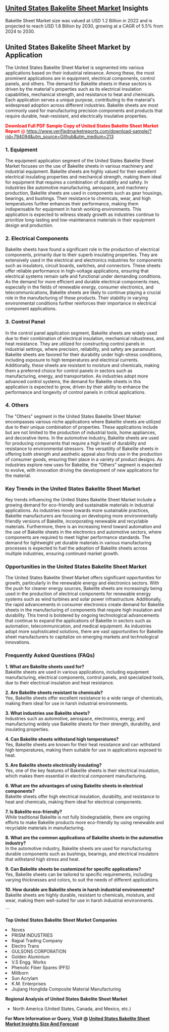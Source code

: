 <h2><a href="https://www.verifiedmarketreports.com/download-sample/?rid=794094&amp;utm_source=Github&amp;utm_medium=213" target="_blank">United States Bakelite Sheet Market</a> Insights</h2><p>Bakelite Sheet Market size was valued at USD 1.2 Billion in 2022 and is projected to reach USD 1.8 Billion by 2030, growing at a CAGR of 5.5% from 2024 to 2030.</p><p><h2>United States Bakelite Sheet Market by Application</h2><p>The United States Bakelite Sheet Market is segmented into various applications based on their industrial relevance. Among these, the most prominent applications are in equipment, electrical components, control panels, and others. The demand for Bakelite sheets in these sectors is driven by the material's properties such as its electrical insulation capabilities, mechanical strength, and resistance to heat and chemicals. Each application serves a unique purpose, contributing to the material's widespread adoption across different industries. Bakelite sheets are most commonly used for manufacturing precision components and products that require durable, heat-resistant, and electrically insulative properties.</p><p><p><span class=""><span style="color: #ff0000;"><strong>Download Full PDF Sample Copy of United States Bakelite Sheet Market Report</strong> @ </span><a href="https://www.verifiedmarketreports.com/download-sample/?rid=794094&amp;utm_source=Github&amp;utm_medium=213" target="_blank">https://www.verifiedmarketreports.com/download-sample/?rid=794094&amp;utm_source=Github&amp;utm_medium=213</a></span></p></p><h3>1. Equipment</h3><p>The equipment application segment of the United States Bakelite Sheet Market focuses on the use of Bakelite sheets in various machinery and industrial equipment. Bakelite sheets are highly valued for their excellent electrical insulating properties and mechanical strength, making them ideal for equipment that requires a combination of durability and safety. In industries like automotive manufacturing, aerospace, and machinery production, Bakelite sheets are used in components such as gear housings, bearings, and bushings. Their resistance to chemicals, wear, and high temperatures further enhances their performance, making them indispensable for equipment in harsh working environments. This application is expected to witness steady growth as industries continue to prioritize long-lasting and low-maintenance materials in their equipment design and production.</p><h3>2. Electrical Components</h3><p>Bakelite sheets have found a significant role in the production of electrical components, primarily due to their superb insulating properties. They are extensively used in the electrical and electronics industries for components such as insulators, circuit boards, switches, and connectors. These sheets offer reliable performance in high-voltage applications, ensuring that electrical systems remain safe and functional under demanding conditions. As the demand for more efficient and durable electrical components rises, especially in the fields of renewable energy, consumer electronics, and telecommunications, Bakelite sheets are likely to continue playing a crucial role in the manufacturing of these products. Their stability in varying environmental conditions further reinforces their importance in electrical component applications.</p><h3>3. Control Panel</h3><p>In the control panel application segment, Bakelite sheets are widely used due to their combination of electrical insulation, mechanical robustness, and heat resistance. They are utilized for constructing control panels in industrial settings, where precision, reliability, and safety are paramount. Bakelite sheets are favored for their durability under high-stress conditions, including exposure to high temperatures and electrical currents. Additionally, these sheets are resistant to moisture and chemicals, making them a preferred choice for control panels in sectors such as manufacturing, energy, and transportation. As industries adopt more advanced control systems, the demand for Bakelite sheets in this application is expected to grow, driven by their ability to enhance the performance and longevity of control panels in critical applications.</p><h3>4. Others</h3><p>The "Others" segment in the United States Bakelite Sheet Market encompasses various niche applications where Bakelite sheets are utilized due to their unique combination of properties. These applications include but are not limited to the production of industrial tools, home appliances, and decorative items. In the automotive industry, Bakelite sheets are used for producing components that require a high level of durability and resistance to environmental stressors. The versatility of Bakelite sheets in offering both strength and aesthetic appeal also finds use in the production of consumer goods, ensuring their place in a variety of product designs. As industries explore new uses for Bakelite, the “Others” segment is expected to evolve, with innovation driving the development of new applications for the material.</p><h3>Key Trends in the United States Bakelite Sheet Market</h3><p>Key trends influencing the United States Bakelite Sheet Market include a growing demand for eco-friendly and sustainable materials in industrial applications. As industries move towards more sustainable practices, Bakelite manufacturers are focusing on developing more environmentally friendly versions of Bakelite, incorporating renewable and recyclable materials. Furthermore, there is an increasing trend toward automation and the use of Bakelite sheets in the electronics and automotive sectors, where components are required to meet higher performance standards. The demand for lightweight yet durable materials in various manufacturing processes is expected to fuel the adoption of Bakelite sheets across multiple industries, ensuring continued market growth.</p><h3>Opportunities in the United States Bakelite Sheet Market</h3><p>The United States Bakelite Sheet Market offers significant opportunities for growth, particularly in the renewable energy and electronics sectors. With the push for cleaner energy sources, Bakelite sheets are increasingly being used in the production of electrical components for renewable energy systems such as wind turbines and solar power infrastructure. Additionally, the rapid advancements in consumer electronics create demand for Bakelite sheets in the manufacturing of components that require high insulation and durability. This trend is bolstered by ongoing technological advancements that continue to expand the applications of Bakelite in sectors such as automation, telecommunication, and medical equipment. As industries adopt more sophisticated solutions, there are vast opportunities for Bakelite sheet manufacturers to capitalize on emerging markets and technological innovations.</p><h3>Frequently Asked Questions (FAQs)</h3><p><strong>1. What are Bakelite sheets used for?</strong><br> Bakelite sheets are used in various applications, including equipment manufacturing, electrical components, control panels, and specialized tools, due to their electrical insulation and heat resistance.</p><p><strong>2. Are Bakelite sheets resistant to chemicals?</strong><br> Yes, Bakelite sheets offer excellent resistance to a wide range of chemicals, making them ideal for use in harsh industrial environments.</p><p><strong>3. What industries use Bakelite sheets?</strong><br> Industries such as automotive, aerospace, electronics, energy, and manufacturing widely use Bakelite sheets for their strength, durability, and insulating properties.</p><p><strong>4. Can Bakelite sheets withstand high temperatures?</strong><br> Yes, Bakelite sheets are known for their heat resistance and can withstand high temperatures, making them suitable for use in applications exposed to heat.</p><p><strong>5. Are Bakelite sheets electrically insulating?</strong><br> Yes, one of the key features of Bakelite sheets is their electrical insulation, which makes them essential in electrical component manufacturing.</p><p><strong>6. What are the advantages of using Bakelite sheets in electrical components?</strong><br> Bakelite sheets offer high electrical insulation, durability, and resistance to heat and chemicals, making them ideal for electrical components.</p><p><strong>7. Is Bakelite eco-friendly?</strong><br> While traditional Bakelite is not fully biodegradable, there are ongoing efforts to make Bakelite products more eco-friendly by using renewable and recyclable materials in manufacturing.</p><p><strong>8. What are the common applications of Bakelite sheets in the automotive industry?</strong><br> In the automotive industry, Bakelite sheets are used for manufacturing durable components such as bushings, bearings, and electrical insulators that withstand high stress and heat.</p><p><strong>9. Can Bakelite sheets be customized for specific applications?</strong><br> Yes, Bakelite sheets can be tailored to specific requirements, including varying thicknesses and colors, to suit the needs of different applications.</p><p><strong>10. How durable are Bakelite sheets in harsh industrial environments?</strong><br> Bakelite sheets are highly durable, resistant to chemicals, moisture, and wear, making them well-suited for use in harsh industrial environments.</p>```</p><p><strong>Top United States Bakelite Sheet Market Companies</strong></p><div data-test-id=""><p><li>Noves</li><li> PRISM INDUSTRIES</li><li> Rajpal Trading Company</li><li> Electro Trans</li><li> GULSONS CORPORATION</li><li> Golden Aluminium</li><li> V.S Engg. Works</li><li> Phenolic Fiber Spares (PFS)</li><li> Millborn</li><li> Sun Acrylam</li><li> K.M. Enterprises</li><li> Jiujiang Honglida Composite Material Manufacturing</li></p><div><strong>Regional Analysis of&nbsp;United States Bakelite Sheet Market</strong></div><ul><li dir="ltr"><p dir="ltr">North America&nbsp;(United States, Canada, and Mexico, etc.)</p></li></ul><p><strong>For More Information or Query, Visit @&nbsp;</strong><strong><a href="https://www.verifiedmarketreports.com/product/bakelite-sheet-market/?utm_source=Github&amp;utm_medium=213" target="_blank">United States Bakelite Sheet Market Insights Size And Forecast</a></strong></p></div>
